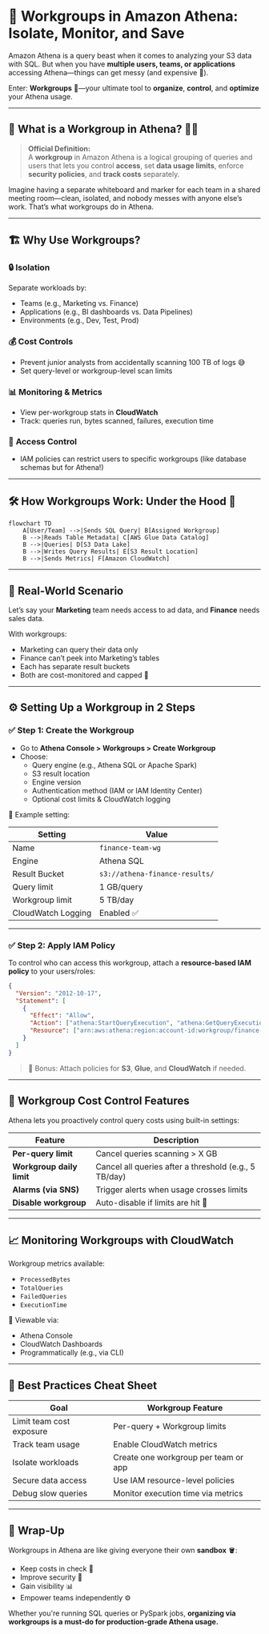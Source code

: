 # 🧠 Workgroups in Amazon Athena: Isolate, Monitor, and Save

Amazon Athena is a query beast when it comes to analyzing your S3 data with SQL. But when you have **multiple users, teams, or applications** accessing Athena—things can get messy (and expensive 💸).

Enter: **Workgroups** 🚪—your ultimate tool to **organize**, **control**, and **optimize** your Athena usage.

---

## 🧾 What is a Workgroup in Athena? 🧑‍💻

> **Official Definition:**  
> A **workgroup** in Amazon Athena is a logical grouping of queries and users that lets you control **access**, set **data usage limits**, enforce **security policies**, and **track costs** separately.

Imagine having a separate whiteboard and marker for each team in a shared meeting room—clean, isolated, and nobody messes with anyone else’s work. That’s what workgroups do in Athena.

---

## 🏗️ Why Use Workgroups?

### 🔒 **Isolation**

Separate workloads by:

- Teams (e.g., Marketing vs. Finance)
- Applications (e.g., BI dashboards vs. Data Pipelines)
- Environments (e.g., Dev, Test, Prod)

### 💰 **Cost Controls**

- Prevent junior analysts from accidentally scanning 100 TB of logs 😅
- Set query-level or workgroup-level scan limits

### 📊 **Monitoring & Metrics**

- View per-workgroup stats in **CloudWatch**
- Track: queries run, bytes scanned, failures, execution time

### 🎯 **Access Control**

- IAM policies can restrict users to specific workgroups (like database schemas but for Athena!)

---

## 🛠️ How Workgroups Work: Under the Hood 🧰

```mermaid
flowchart TD
    A[User/Team] -->|Sends SQL Query| B[Assigned Workgroup]
    B -->|Reads Table Metadata| C[AWS Glue Data Catalog]
    B -->|Queries| D[S3 Data Lake]
    B -->|Writes Query Results| E[S3 Result Location]
    B -->|Sends Metrics| F[Amazon CloudWatch]
```

---

## 🧪 Real-World Scenario

Let’s say your **Marketing** team needs access to ad data, and **Finance** needs sales data.

With workgroups:

- Marketing can query their data only
- Finance can’t peek into Marketing’s tables
- Each has separate result buckets
- Both are cost-monitored and capped 💸

---

## ⚙️ Setting Up a Workgroup in 2 Steps

### ✅ Step 1: Create the Workgroup

- Go to **Athena Console > Workgroups > Create Workgroup**
- Choose:
  - Query engine (e.g., Athena SQL or Apache Spark)
  - S3 result location
  - Engine version
  - Authentication method (IAM or IAM Identity Center)
  - Optional cost limits & CloudWatch logging

🎯 Example setting:

| Setting            | Value                          |
| ------------------ | ------------------------------ |
| Name               | `finance-team-wg`              |
| Engine             | Athena SQL                     |
| Result Bucket      | `s3://athena-finance-results/` |
| Query limit        | 1 GB/query                     |
| Workgroup limit    | 5 TB/day                       |
| CloudWatch Logging | Enabled ✅                     |

---

### ✅ Step 2: Apply IAM Policy

To control who can access this workgroup, attach a **resource-based IAM policy** to your users/roles:

```json
{
  "Version": "2012-10-17",
  "Statement": [
    {
      "Effect": "Allow",
      "Action": ["athena:StartQueryExecution", "athena:GetQueryExecution"],
      "Resource": ["arn:aws:athena:region:account-id:workgroup/finance-team-wg"]
    }
  ]
}
```

> 🔐 Bonus: Attach policies for **S3**, **Glue**, and **CloudWatch** if needed.

---

## 🧯 Workgroup Cost Control Features

Athena lets you proactively control query costs using built-in settings:

| Feature                   | Description                                           |
| ------------------------- | ----------------------------------------------------- |
| **Per-query limit**       | Cancel queries scanning > X GB                        |
| **Workgroup daily limit** | Cancel all queries after a threshold (e.g., 5 TB/day) |
| **Alarms (via SNS)**      | Trigger alerts when usage crosses limits              |
| **Disable workgroup**     | Auto-disable if limits are hit 🚨                     |

---

## 📈 Monitoring Workgroups with CloudWatch

Workgroup metrics available:

- `ProcessedBytes`
- `TotalQueries`
- `FailedQueries`
- `ExecutionTime`

📌 Viewable via:

- Athena Console
- CloudWatch Dashboards
- Programmatically (e.g., via CLI)

---

## 🧠 Best Practices Cheat Sheet

| Goal                     | Workgroup Feature                    |
| ------------------------ | ------------------------------------ |
| Limit team cost exposure | Per-query + Workgroup limits         |
| Track team usage         | Enable CloudWatch metrics            |
| Isolate workloads        | Create one workgroup per team or app |
| Secure data access       | Use IAM resource-level policies      |
| Debug slow queries       | Monitor execution time via metrics   |

---

## 🎉 Wrap-Up

Workgroups in Athena are like giving everyone their own **sandbox** 🪣:

- Keep costs in check 💸
- Improve security 🔐
- Gain visibility 📊
- Empower teams independently ⚙️

Whether you're running SQL queries or PySpark jobs, **organizing via workgroups is a must-do for production-grade Athena usage.**
